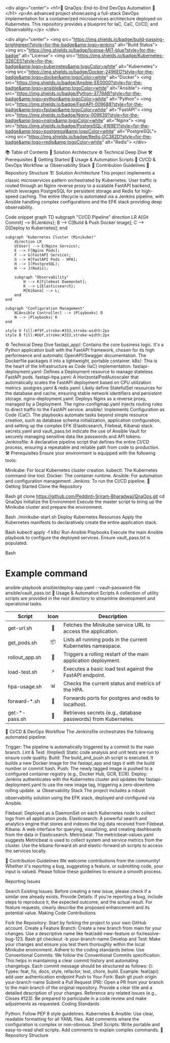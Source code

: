 &lt;div align="center">
&lt;h1>🚀 QnaOps: End-to-End DevOps Automation 🚀&lt;/h1>
&lt;p>An advanced project showcasing a full-stack DevOps implementation for a containerized microservices architecture deployed on Kubernetes. This repository provides a blueprint for IaC, CaC, CI/CD, and Observability.&lt;/p>
&lt;/div>

&lt;div align="center">
&lt;img src="https://img.shields.io/badge/build-passing-brightgreen?style=for-the-badge&amp;logo=jenkins" alt="Build Status">
&lt;img src="https://img.shields.io/badge/license-MIT-blue?style=for-the-badge" alt="License">
&lt;img src="https://img.shields.io/badge/Kubernetes-326CE5?style=for-the-badge&amp;logo=kubernetes&amp;logoColor=white" alt="Kubernetes">
&lt;img src="https://img.shields.io/badge/Docker-2496ED?style=for-the-badge&amp;logo=docker&amp;logoColor=white" alt="Docker">
&lt;img src="https://img.shields.io/badge/Ansible-EE0000?style=for-the-badge&amp;logo=ansible&amp;logoColor=white" alt="Ansible">
&lt;img src="https://img.shields.io/badge/Python-3776AB?style=for-the-badge&amp;logo=python&amp;logoColor=white" alt="Python">
&lt;img src="https://img.shields.io/badge/FastAPI-009688?style=for-the-badge&amp;logo=fastapi&amp;logoColor=white" alt="FastAPI">
&lt;img src="https://img.shields.io/badge/Nginx-009639?style=for-the-badge&amp;logo=nginx&amp;logoColor=white" alt="Nginx">
&lt;img src="https://img.shields.io/badge/PostgreSQL-4169E1?style=for-the-badge&amp;logo=postgresql&amp;logoColor=white" alt="PostgreSQL">
&lt;img src="https://img.shields.io/badge/Redis-DC382D?style=for-the-badge&amp;logo=redis&amp;logoColor=white" alt="Redis">
&lt;/div>

📚 Table of Contents
📖 Solution Architecture
⚙️ Technical Deep Dive
🛠️ Prerequisites
🚀 Getting Started
🔬 Usage & Automation Scripts
🔄 CI/CD & DevOps Workflow
📊 Observability Stack
🤝 Contribution Guidelines
📂 Repository Structure
🏗️ Solution Architecture
This project implements a classic microservices pattern orchestrated by Kubernetes. User traffic is routed through an Nginx reverse proxy to a scalable FastAPI backend, which leverages PostgreSQL for persistent storage and Redis for high-speed caching. The entire lifecycle is automated via a Jenkins pipeline, with Ansible handling complex configurations and the EFK stack providing deep observability.

Code snippet
graph TD
    subgraph "CI/CD Pipeline"
        direction LR
        A[Git Commit] --> B{Jenkins};
        B --> C[Build & Push Docker Image];
        C --> D[Deploy to Kubernetes];
    end

    subgraph "Kubernetes Cluster (Minikube)"
        direction LR
        U[User] --> E(Nginx Service);
        E --> F[Nginx Pods];
        F --> G(FastAPI Service);
        G --> H[FastAPI Pods - HPA];
        H --> I(PostgreSQL);
        H --> J(Redis);

        subgraph "Observability"
            H --> K[Filebeat DaemonSet];
            K --> L{Elasticsearch};
            M[Kibana] --> L;
        end
    end

    subgraph "Configuration Management"
        N[Ansible Controller] --> |Playbooks| D
        N --> |Playbooks| K
    end

    style U fill:#f9f,stroke:#333,stroke-width:2px
    style B fill:#bbf,stroke:#333,stroke-width:2px
⚙️ Technical Deep Dive
fastapi_app/: Contains the core business logic. It's a Python application built with the FastAPI framework, chosen for its high performance and automatic OpenAPI/Swagger documentation. The Dockerfile packages it into a lightweight, portable container.
k8s/: This is the heart of the Infrastructure as Code (IaC) implementation.
fastapi-deployment.yaml: Defines a Deployment resource to manage stateless FastAPI pods.
fastapi-hpa.yaml: A HorizontalPodAutoscaler that automatically scales the FastAPI deployment based on CPU utilization metrics.
postgres.yaml & redis.yaml: Likely define StatefulSet resources for the database and cache, ensuring stable network identifiers and persistent storage.
nginx-deployment.yaml: Deploys Nginx as a reverse proxy, managed by a Deployment. The nginx-configmap.yaml injects routing rules to direct traffic to the FastAPI service.
ansible/: Implements Configuration as Code (CaC).
The playbooks automate tasks beyond simple resource creation, such as database schema initialization, application configuration, and setting up the complex EFK (Elasticsearch, Filebeat, Kibana) stack.
secrets.yaml and vault_pass.txt indicate the use of Ansible Vault for securely managing sensitive data like passwords and API tokens.
Jenkinsfile: A declarative pipeline script that defines the entire CI/CD process, ensuring a repeatable and reliable path from code to production.
🛠️ Prerequisites
Ensure your environment is equipped with the following tools:

Minikube: For local Kubernetes cluster creation.
kubectl: The Kubernetes command-line tool.
Docker: The container runtime.
Ansible: For automation and configuration management.
Jenkins: To run the CI/CD pipeline.
🚀 Getting Started
Clone the Repository

Bash
git clone https://github.com/Peddinti-Sriram-Bharadwaj/QnaOps.git
cd QnaOps
 Initialize the Environment
Execute the master script to bring up the Minikube cluster and prepare the environment.

Bash
./minikube-start.sh
 Deploy Kubernetes Resources
Apply the Kubernetes manifests to declaratively create the entire application stack.

Bash
kubectl apply -f k8s/
 Run Ansible Playbooks
Execute the main Ansible playbook to configure the deployed services. Ensure vault_pass.txt is populated.

Bash
# Example command
ansible-playbook ansible/deploy-app.yaml --vault-password-file ansible/vault_pass.txt
🔬 Usage & Automation Scripts
A collection of utility scripts are provided in the root directory to streamline development and operational tasks.

| Script                  | Icon | Description                                                    |
| ----------------------- | :--: | -------------------------------------------------------------- |
| get-url.sh            |  🔗  | Fetches the Minikube service URL to access the application.     |
| get_pods.sh           |  📦  | Lists all running pods in the current Kubernetes namespace.    |
| rollout_app.sh        |  🔄  | Triggers a rolling restart of the main application deployment. |
| load-test.sh          |  ⚡  | Executes a basic load test against the FastAPI endpoint.       |
| hpa-usage.sh          |  📊  | Checks the current status and metrics of the HPA.              |
| forward-*.sh          |  🔌  | Forwards ports for postgres and redis to localhost.      |
| get-*-pass.sh         |  🔑  | Retrieves secrets (e.g., database passwords) from Kubernetes.  |

🔄 CI/CD & DevOps Workflow
The Jenkinsfile orchestrates the following automated pipeline:

Trigger: The pipeline is automatically triggered by a commit to the main branch.
Lint & Test: (Implied) Static code analysis and unit tests are run to ensure code quality.
Build: The build_and_push.sh script is executed. It builds a new Docker image for the fastapi_app and tags it with the build number or commit hash.
Push: The newly tagged image is pushed to a configured container registry (e.g., Docker Hub, GCR, ECR).
Deploy: Jenkins authenticates with the Kubernetes cluster and updates the fastapi-deployment.yaml to use the new image tag, triggering a zero-downtime rolling update.
📊 Observability Stack
The project includes a robust observability solution using the EFK stack, deployed and configured via Ansible.

Filebeat: Deployed as a DaemonSet on each Kubernetes node to collect logs from all application pods.
Elasticsearch: A powerful search and analytics engine that stores and indexes the log data received from Filebeat.
Kibana: A web interface for querying, visualizing, and creating dashboards from the data in Elasticsearch.
Metricbeat: The metricbeat-values.yaml suggests Metricbeat is used to collect system and service metrics from the cluster.
Use the kibana-forward.sh and elastic-forward.sh scripts to access the services locally.

🤝 Contribution Guidelines
We welcome contributions from the community! Whether it's reporting a bug, suggesting a feature, or submitting code, your input is valued. Please follow these guidelines to ensure a smooth process.

Reporting Issues

Search Existing Issues: Before creating a new issue, please check if a similar one already exists.
Provide Details: If you're reporting a bug, include steps to reproduce it, the expected outcome, and the actual result. For feature requests, clearly describe the proposed enhancement and its potential value.
Making Code Contributions

Fork the Repository: Start by forking the project to your own GitHub account.
Create a Feature Branch: Create a new branch from main for your changes. Use a descriptive name like feat/add-new-feature or fix/resolve-bug-123.
Bash
git checkout -b your-branch-name
Develop and Test: Make your changes and ensure you test them thoroughly within the local Minikube environment. Adhere to the coding standards below.
Use Conventional Commits: We follow the Conventional Commits specification. This helps in maintaining a clear commit history and automating changelogs. Each commit message should be structured as follows:
<type>(<scope>): <description>
Types: feat, fix, docs, style, refactor, test, chore, build.
Example: feat(api): add user authentication endpoint
Push to Your Fork:
Bash
git push origin your-branch-name
Submit a Pull Request (PR): Open a PR from your branch to the main branch of the original repository.
Provide a clear title and a detailed description of your changes.
Reference any related issues (e.g., Closes #123).
Be prepared to participate in a code review and make adjustments as requested.
Coding Standards

Python: Follow PEP 8 style guidelines.
Kubernetes & Ansible: Use clear, readable formatting for all YAML files. Add comments where the configuration is complex or non-obvious.
Shell Scripts: Write portable and easy-to-read shell scripts. Add comments to explain complex commands.
📂 Repository Structure